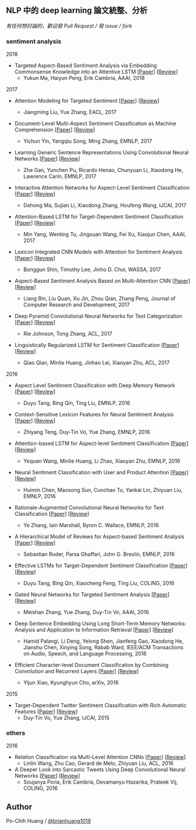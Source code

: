 ## NLP 中的 deep learning 論文統整、分析

*有任何想討論的，歡迎發 Pull Request / 發 issue / fork*

### sentiment analysis

2018

- Targeted Aspect-Based Sentiment Analysis via Embedding Commonsense Knowledge into an Attentive LSTM [[Paper](http://sentic.net/sentic-lstm.pdf)] [[Review](reviews/Targeted-Aspect-Based-Sentiment-Analysis-via-Embedding-Commonsense-Knowledge-into-an-Attentive-LSTM.md)]
    - Yukun Ma, Haiyun Peng, Erik Cambria, AAAI, 2018

2017

- Attention Modeling for Targeted Sentiment [[Paper](http://leoncrashcode.github.io/Documents/EACL2017.pdf)] [[Review](reviews/Attention-Modeling-for-Targeted-Sentiment.md)]
    - Jiangming Liu, Yue Zhang, EACL, 2017

- Document-Level Multi-Aspect Sentiment Classification as Machine Comprehension [[Paper](http://www.cse.ust.hk/~yqsong/papers/2017-EMNLP-AspectClassification.pdf)] [[Review](reviews/Document-Level-Multi-Aspect-Sentiment-Classification-as-Machine-Comprehension.md)]
    - Yichun Yin, Yangqiu Song, Ming Zhang, EMNLP, 2017

- Learning Generic Sentence Representations Using Convolutional Neural Networks [[Paper](https://arxiv.org/pdf/1611.07897.pdf)] [[Review](reviews/Learning-Generic-Sentence-Representations-Using-Convolutional-Neural-Networks.md)]
    - Zhe Gan, Yunchen Pu, Ricardo Henao, Chunyuan Li, Xiaodong He, Lawrence Carin, EMNLP, 2017

- Interactive Attention Networks for Aspect-Level Sentiment Classification [[Paper](https://arxiv.org/abs/1709.00893)] [[Review](reviews/Interactive-Attention-Networks-for-Aspect-Level-Sentiment-Classification.md)]
    - Dehong Ma, Sujian Li, Xiaodong Zhang, Houfeng Wang, IJCAI, 2017

- Attention-Based LSTM for Target-Dependent Sentiment Classification [[Paper](https://aaai.org/ocs/index.php/AAAI/AAAI17/paper/view/14151)] [[Review](reviews/Attention-Based-LSTM-for-Target-Dependent-Sentiment-Classification.md)]
    - Min Yang, Wenting Tu, Jingxuan Wang, Fei Xu, Xiaojun Chen, AAAI, 2017

- Lexicon Integrated CNN Models with Attention for Sentiment Analysis [[Paper](https://arxiv.org/abs/1610.06272)] [[Review](reviews/Lexicon-Integrated-CNN-Models-with-Attention-for-Sentiment-Analysis.md)]
    - Bonggun Shin, Timothy Lee, Jinho D. Choi, WASSA, 2017

- Aspect-Based Sentiment Analysis Based on Multi-Attention CNN [[Paper](http://crad.ict.ac.cn/EN/abstract/abstract3497.shtml)] [[Review](reviews/Aspect-Based-Sentiment-Analysis-Based-on-Multi-Attention-CNN.md)]
    - Liang Bin, Liu Quan, Xu Jin, Zhou Qian, Zhang Peng, Journal of Computer Research and Development, 2017

- Deep Pyramid Convolutional Neural Networks for Text Categorization [[Paper](http://www.aclweb.org/anthology/P17-1052)] [[Review](reviews/Deep-Pyramid-Convolutional-Neural-Networks-for-Text-Categorization.md)]
    - Rie Johnson, Tong Zhang, ACL, 2017

- Linguistically Regularized LSTM for Sentiment Classification [[Paper](https://arxiv.org/abs/1611.03949)] [[Review](reviews/Linguistically-Regularized-LSTM-for-Sentiment-Classification.md)]
    - Qiao Qian, Minlie Huang, Jinhao Lei, Xiaoyan Zhu, ACL, 2017


2016

- Aspect Level Sentiment Classification with Deep Memory Network [[Paper](https://arxiv.org/abs/1605.08900)] [[Review](reviews/Aspect-Level-Sentiment-Classification-with-Deep-Memory-Network.md)]
    - Duyu Tang, Bing Qin, Ting Liu, EMNLP, 2016

- Context-Sensitive Lexicon Features for Neural Sentiment Analysis [[Paper](https://www.aclweb.org/anthology/D16-1169)] [[Review](reviews/Context-Sensitive-Lexicon-Features-for-Neural-Sentiment-Analysis.md)]
    - Zhiyang Teng, Duy-Tin Vo, Yue Zhang, EMNLP, 2016

- Attention-based LSTM for Aspect-level Sentiment Classification [[Paper](https://aclweb.org/anthology/D16-1058)] [[Review](reviews/Attention-based-LSTM-for-Aspect-level-Sentiment-Classification.md)]
    - Yequan Wang, Minlie Huang, Li Zhao, Xiaoyan Zhu, EMNLP, 2016

- Neural Sentiment Classification with User and Product Attention [[Paper](https://www.aclweb.org/anthology/D16-1171)] [[Review](reviews/Neural-Sentiment-Classification-with-User-and-Product-Attention.md)]
    - Huimin Chen, Maosong Sun, Cunchao Tu, Yankai Lin, Zhiyuan Liu, EMNLP, 2016

- Rationale-Augmented Convolutional Neural Networks for Text Classification [[Paper](https://arxiv.org/abs/1605.04469)] [[Review](reviews/Rationale-Augmented-Convolutional-Neural-Networks-for-Text-Classification.md)]
    - Ye Zhang, Iain Marshall, Byron C. Wallace, EMNLP, 2016

- A Hierarchical Model of Reviews for Aspect-based Sentiment Analysis  [[Paper](https://arxiv.org/abs/1609.02745)] [[Review](reviews/A-Hierarchical-Model-of-Reviews-for-Aspect-based-Sentiment-Analysis.md)]
    - Sebastian Ruder, Parsa Ghaffari, John G. Breslin, EMNLP, 2016

- Effective LSTMs for Target-Dependent Sentiment Classification [[Paper](https://arxiv.org/abs/1512.01100)] [[Review](reviews/Effective-LSTMs-for-Target-Dependent-Sentiment-Classification.md)]
    - Duyu Tang, Bing Qin, Xiaocheng Feng, Ting Liu, COLING, 2016

- Gated Neural Networks for Targeted Sentiment Analysis [[Paper](https://www.aaai.org/ocs/index.php/AAAI/AAAI16/paper/download/12074/12065)] [[Review](reviews/Gated-Neural-Networks-for-Targeted-Sentiment-Analysis.md)]
    - Meishan Zhang, Yue Zhang, Duy-Tin Vo, AAAI, 2016

- Deep Sentence Embedding Using Long Short-Term Memory Networks: Analysis and Application to Information Retrieval [[Paper](https://arxiv.org/abs/1502.06922)] [[Review](reviews/Deep-Sentence-Embedding-Using-Long-Short-Term-Memory-Networks-Analysis-and-Application-to-Information-Retrieval.md)]
    - Hamid Palangi, Li Deng, Yelong Shen, Jianfeng Gao, Xiaodong He, Jianshu Chen, Xinying Song, Rabab Ward, IEEE/ACM Transactions on Audio, Speech, and Language Processing, 2016

- Efficient Character-level Document Classification by Combining Convolution and Recurrent Layers [[Paper](https://arxiv.org/abs/1602.00367)] [[Review](reviews/Efficient-Character-level-Document-Classification-by-Combining-Convolution-and-Recurrent-Layers.md)]
    - Yijun Xiao, Kyunghyun Cho, arXiv, 2016

2015

- Target-Dependent Twitter Sentiment Classification with Rich Automatic Features [[Paper](https://www.ijcai.org/Proceedings/15/Papers/194.pdf)] [[Review](reviews/Target-Dependent-Twitter-Sentiment-Classification-with-Rich-Automatic-Features.md)]
    - Duy-Tin Vo, Yue Zhang, IJCAI, 2015

### others

2016

- Relation Classification via Multi-Level Attention CNNs [[Paper](http://iiis.tsinghua.edu.cn/~weblt/papers/relation-classification.pdf)] [[Review](reviews/Relation-Classification-via-Multi-Level-Attention-CNNs.md)]
    - Linlin Wang, Zhu Cao, Gerard de Melo, Zhiyuan Liu, ACL, 2016
- A Deeper Look into Sarcastic Tweets Using Deep Convolutional Neural Networks [[Paper](https://arxiv.org/abs/1610.08815)] [[Review](reviews/A-Deeper-Look-into-Sarcastic-Tweets-Using-Deep-Convolutional-Neural-Networks.md)]
    - Soujanya Poria, Erik Cambria, Devamanyu Hazarika, Prateek Vij, COLING, 2016


## Author
Po-Chih Huang / [@brianhuang1019](http://brianhuang1019.github.io/)
